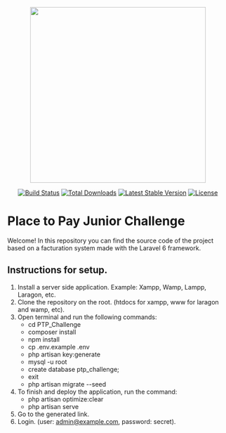 <p align="center"><img src="https://res.cloudinary.com/dtfbvvkyp/image/upload/v1566331377/laravel-logolockup-cmyk-red.svg" width="400"></p>

<p align="center">
<a href="https://travis-ci.org/laravel/framework"><img src="https://travis-ci.org/laravel/framework.svg" alt="Build Status"></a>
<a href="https://packagist.org/packages/laravel/framework"><img src="https://poser.pugx.org/laravel/framework/d/total.svg" alt="Total Downloads"></a>
<a href="https://packagist.org/packages/laravel/framework"><img src="https://poser.pugx.org/laravel/framework/v/stable.svg" alt="Latest Stable Version"></a>
<a href="https://packagist.org/packages/laravel/framework"><img src="https://poser.pugx.org/laravel/framework/license.svg" alt="License"></a>
</p>

# Place to Pay Junior Challenge
Welcome! In this repository you can find the source code of the project based on a facturation system made with the Laravel 6 framework.

## Instructions for setup.
1. Install a server side application. Example: Xampp, Wamp, Lampp, Laragon, etc.
2. Clone the repository on the root. (htdocs for xampp, www for laragon and wamp, etc).
3. Open terminal and run the following commands:<ul>
                                                <li>cd PTP_Challenge</li>
                                                <li>composer install</li>
                                                <li>npm install</li>
                                                <li>cp .env.example .env</li>
                                                <li>php artisan key:generate</li>
                                                <li>mysql -u root</li>
                                                <li>create database ptp_challenge;</li>
                                                <li>exit</li>
                                                <li>php artisan migrate --seed</li>
                                                </ul>
4. To finish and deploy the application, run the command:<ul>
                                                         <li>php artisan optimize:clear</li>
                                                         <li>php artisan serve</li>
                                                         </ul>
5. Go to the generated link.
6. Login. (user: admin@example.com, password: secret).
